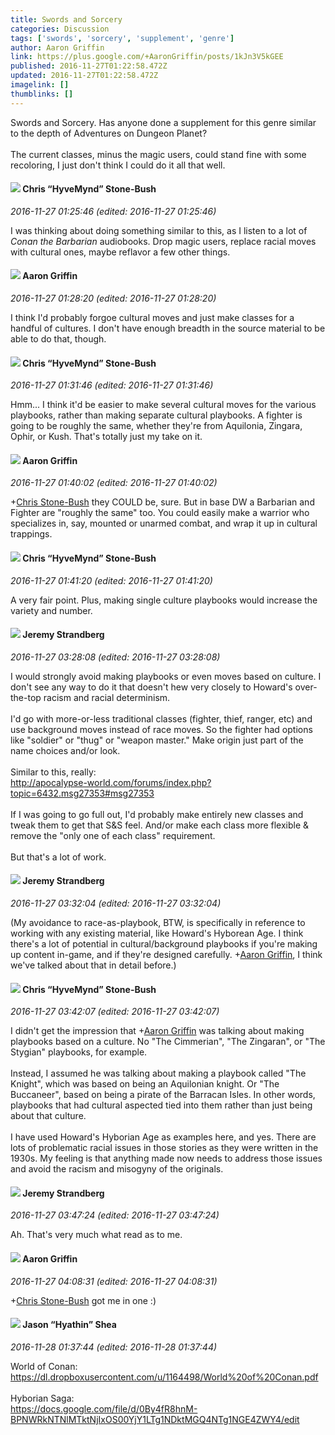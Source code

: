 ```yaml
---
title: Swords and Sorcery
categories: Discussion
tags: ['swords', 'sorcery', 'supplement', 'genre']
author: Aaron Griffin
link: https://plus.google.com/+AaronGriffin/posts/1kJn3V5kGEE
published: 2016-11-27T01:22:58.472Z
updated: 2016-11-27T01:22:58.472Z
imagelink: []
thumblinks: []
---
```


Swords and Sorcery. Has anyone done a supplement for this genre similar to the depth of Adventures on Dungeon Planet?<br /><br />The current classes, minus the magic users, could stand fine with some recoloring, I just don&#39;t think I could do it all that well.
<div id='comment z12dufszyqqqf5is423stlthvtzoi3su0'>
  <h4><img src='{{site.baseurl}}//images/avatars/108053817066303198241_photo.jpg'> Chris “HyveMynd” Stone-Bush</h4>
      <p><cite>2016-11-27 01:25:46 (edited: 2016-11-27 01:25:46)</cite></p>
        <p>I was thinking about doing something similar to this, as I listen to a lot of <i>Conan the Barbarian</i> audiobooks. Drop magic users, replace racial moves with cultural ones, maybe reflavor a few other things.</p>
</div>
        

<div id='comment z12dufszyqqqf5is423stlthvtzoi3su0'>
  <h4><img src='{{site.baseurl}}//images/avatars/103667855585775066713_photo.jpg'> Aaron Griffin</h4>
      <p><cite>2016-11-27 01:28:20 (edited: 2016-11-27 01:28:20)</cite></p>
        <p>I think I&#39;d probably forgoe cultural moves and just make classes for a handful of cultures. I don&#39;t have enough breadth in the source material to be able to do that, though.</p>
</div>
        

<div id='comment z12dufszyqqqf5is423stlthvtzoi3su0'>
  <h4><img src='{{site.baseurl}}//images/avatars/108053817066303198241_photo.jpg'> Chris “HyveMynd” Stone-Bush</h4>
      <p><cite>2016-11-27 01:31:46 (edited: 2016-11-27 01:31:46)</cite></p>
        <p>Hmm... I think it&#39;d be easier to make several cultural moves for the various playbooks, rather than making separate cultural playbooks. A fighter is going to be roughly the same, whether they&#39;re from Aquilonia, Zingara, Ophir, or Kush. That&#39;s totally just my take on it.</p>
</div>
        

<div id='comment z12dufszyqqqf5is423stlthvtzoi3su0'>
  <h4><img src='{{site.baseurl}}//images/avatars/103667855585775066713_photo.jpg'> Aaron Griffin</h4>
      <p><cite>2016-11-27 01:40:02 (edited: 2016-11-27 01:40:02)</cite></p>
        <p><span class="proflinkWrapper"><span class="proflinkPrefix">+</span><a class="proflink" href="https://plus.google.com/108053817066303198241" oid="108053817066303198241">Chris Stone-Bush</a></span> they COULD be, sure. But in base DW a Barbarian and Fighter are &quot;roughly the same&quot; too. You could easily make a warrior who specializes in, say, mounted or unarmed combat, and wrap it up in cultural trappings.</p>
</div>
        

<div id='comment z12dufszyqqqf5is423stlthvtzoi3su0'>
  <h4><img src='{{site.baseurl}}//images/avatars/108053817066303198241_photo.jpg'> Chris “HyveMynd” Stone-Bush</h4>
      <p><cite>2016-11-27 01:41:20 (edited: 2016-11-27 01:41:20)</cite></p>
        <p>A very fair point. Plus, making single culture playbooks would increase the variety and number.</p>
</div>
        

<div id='comment z12dufszyqqqf5is423stlthvtzoi3su0'>
  <h4><img src='{{site.baseurl}}//images/avatars/102595580176380683252_photo.jpg'> Jeremy Strandberg</h4>
      <p><cite>2016-11-27 03:28:08 (edited: 2016-11-27 03:28:08)</cite></p>
        <p>I would strongly avoid making playbooks or even moves based on culture. I don&#39;t see any way to do it that doesn&#39;t hew very closely to Howard&#39;s over-the-top racism and racial determinism. <br /><br />I&#39;d go with more-or-less traditional classes (fighter, thief, ranger, etc) and use background moves instead of race moves. So the fighter had options like &quot;soldier&quot; or &quot;thug&quot; or &quot;weapon master.&quot; Make origin just part of the name choices and/or look. <br /><br />Similar to this, really:<br /><a href="http://apocalypse-world.com/forums/index.php?topic=6432.msg27353#msg27353" data-embed="CNECCNACCM8CCAASQGh0dHA6Ly9hcG9jYWx5cHNlLXdvcmxkLmNvbS9mb3J1bXMvaW5kZXgucGhwP3RvcGljPTY0MzIubXNnMjczNTMaOWh0dHA6Ly9hcG9jYWx5cHNlLXdvcmxkLmNvbS9mb3J1bXMvaW5kZXgucGhwP3RvcGljPTY0MzIuMDrPAQjDx8OeiisSSWh0dHA6Ly9hcG9jYWx5cHNlLXdvcmxkLmNvbS9mb3J1bXMvaW5kZXgucGhwP3RvcGljPTY0MzIubXNnMjczNTMjbXNnMjczNTMaQGh0dHA6Ly9hcG9jYWx5cHNlLXdvcmxkLmNvbS9mb3J1bXMvaW5kZXgucGhwP3RvcGljPTY0MzIubXNnMjczNTMiOWh0dHA6Ly9hcG9jYWx5cHNlLXdvcmxkLmNvbS9mb3J1bXMvaW5kZXgucGhwP3RvcGljPTY0MzIuMNLklpkB-AEKSWh0dHA6Ly9hcG9jYWx5cHNlLXdvcmxkLmNvbS9mb3J1bXMvaW5kZXgucGhwP3RvcGljPTY0MzIubXNnMjczNTMjbXNnMjczNTMaM0h1bWFucyBPbmx5ISAtIENoYXJhY3RlciBzaGVldCBtaW5pLWhhY2sgKFBERiBsaW5rKSIzSHVtYW5zIE9ubHkhIC0gQ2hhcmFjdGVyIHNoZWV0IG1pbmktaGFjayAoUERGIGxpbmsp-hFAaHR0cDovL2Fwb2NhbHlwc2Utd29ybGQuY29tL2ZvcnVtcy9pbmRleC5waHA_dG9waWM9NjQzMi5tc2cyNzM1Mw" data-attachment-render-hint="1" class="ot-anchor">http://apocalypse-world.com/forums/index.php?topic=6432.msg27353#msg27353</a><br /><br />If I was going to go full out, I&#39;d probably make entirely new classes and tweak them to get that S&amp;S feel. And/or make each class more flexible &amp; remove the &quot;only one of each class&quot; requirement. <br /><br />But that&#39;s a lot of work.</p>
</div>
        

<div id='comment z12dufszyqqqf5is423stlthvtzoi3su0'>
  <h4><img src='{{site.baseurl}}//images/avatars/102595580176380683252_photo.jpg'> Jeremy Strandberg</h4>
      <p><cite>2016-11-27 03:32:04 (edited: 2016-11-27 03:32:04)</cite></p>
        <p>(My avoidance to race-as-playbook, BTW, is specifically in reference to working with any existing material, like Howard&#39;s Hyborean Age. I think there&#39;s a lot of potential in cultural/background playbooks if you&#39;re making up content in-game, and if they&#39;re designed carefully.  <span class="proflinkWrapper"><span class="proflinkPrefix">+</span><a class="proflink" href="https://plus.google.com/103667855585775066713" oid="103667855585775066713">Aaron Griffin</a></span>, I think we&#39;ve talked about that in detail before.)</p>
</div>
        

<div id='comment z12dufszyqqqf5is423stlthvtzoi3su0'>
  <h4><img src='{{site.baseurl}}//images/avatars/108053817066303198241_photo.jpg'> Chris “HyveMynd” Stone-Bush</h4>
      <p><cite>2016-11-27 03:42:07 (edited: 2016-11-27 03:42:07)</cite></p>
        <p>I didn&#39;t get the impression that <span class="proflinkWrapper"><span class="proflinkPrefix">+</span><a class="proflink" href="https://plus.google.com/103667855585775066713" oid="103667855585775066713">Aaron Griffin</a></span> was talking about making playbooks based on a culture. No &quot;The Cimmerian&quot;, &quot;The Zingaran&quot;, or &quot;The Stygian&quot; playbooks, for example.<br /><br />Instead, I assumed he was talking about making a playbook called &quot;The Knight&quot;, which was based on being an Aquilonian knight. Or &quot;The Buccaneer&quot;, based on being a pirate of the Barracan Isles. In other words, playbooks that had cultural aspected tied into them rather than just being about that culture.<br /><br />I have used Howard&#39;s Hyborian Age as examples here, and yes. There are lots of problematic racial issues in those stories as they were written in the 1930s. My feeling is that anything made now needs to address those issues and avoid the racism and misogyny of the originals.</p>
</div>
        

<div id='comment z12dufszyqqqf5is423stlthvtzoi3su0'>
  <h4><img src='{{site.baseurl}}//images/avatars/102595580176380683252_photo.jpg'> Jeremy Strandberg</h4>
      <p><cite>2016-11-27 03:47:24 (edited: 2016-11-27 03:47:24)</cite></p>
        <p>Ah. That&#39;s very much what read as to me.</p>
</div>
        

<div id='comment z12dufszyqqqf5is423stlthvtzoi3su0'>
  <h4><img src='{{site.baseurl}}//images/avatars/103667855585775066713_photo.jpg'> Aaron Griffin</h4>
      <p><cite>2016-11-27 04:08:31 (edited: 2016-11-27 04:08:31)</cite></p>
        <p><span class="proflinkWrapper"><span class="proflinkPrefix">+</span><a class="proflink" href="https://plus.google.com/108053817066303198241" oid="108053817066303198241">Chris Stone-Bush</a></span> got me in one :)</p>
</div>
        

<div id='comment z12dufszyqqqf5is423stlthvtzoi3su0'>
  <h4><img src='{{site.baseurl}}//images/avatars/116778651030776699740_photo.jpg'> Jason “Hyathin” Shea</h4>
      <p><cite>2016-11-28 01:37:44 (edited: 2016-11-28 01:37:44)</cite></p>
        <p>World of Conan: <a href="https://dl.dropboxusercontent.com/u/1164498/World%20of%20Conan.pdf" data-embed="CM8CCAASQmh0dHBzOi8vZGwuZHJvcGJveHVzZXJjb250ZW50LmNvbS91LzExNjQ0OTgvV29ybGQlMjBvZiUyMENvbmFuLnBkZjqPAQi7nszEiisSQmh0dHBzOi8vZGwuZHJvcGJveHVzZXJjb250ZW50LmNvbS91LzExNjQ0OTgvV29ybGQlMjBvZiUyMENvbmFuLnBkZhpCaHR0cHM6Ly9kbC5kcm9wYm94dXNlcmNvbnRlbnQuY29tL3UvMTE2NDQ5OC9Xb3JsZCUyMG9mJTIwQ29uYW4ucGRmutXQlwHFAQpCaHR0cHM6Ly9kbC5kcm9wYm94dXNlcmNvbnRlbnQuY29tL3UvMTE2NDQ5OC9Xb3JsZCUyMG9mJTIwQ29uYW4ucGRmGjpkbC5kcm9wYm94dXNlcmNvbnRlbnQuY29tL3UvMTE2NDQ5OC9Xb3JsZCUyMG9mJTIwQ29uYW4ucGRm-hFCaHR0cHM6Ly9kbC5kcm9wYm94dXNlcmNvbnRlbnQuY29tL3UvMTE2NDQ5OC9Xb3JsZCUyMG9mJTIwQ29uYW4ucGRm" data-attachment-render-hint="1" class="ot-anchor">https://dl.dropboxusercontent.com/u/1164498/World%20of%20Conan.pdf</a><br /><br />Hyborian Saga:<br /><a href="https://docs.google.com/file/d/0By4fR8hnM-BPNWRkNTNlMTktNjIxOS00YjY1LTg1NDktMGQ4NTg1NGE4ZWY4/edit" class="ot-anchor">https://docs.google.com/file/d/0By4fR8hnM-BPNWRkNTNlMTktNjIxOS00YjY1LTg1NDktMGQ4NTg1NGE4ZWY4/edit</a></p>
</div>
        